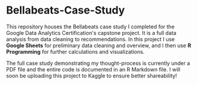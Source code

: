 # Bellabeats-Case-Study
This repository houses the Bellabeats case study I completed for the Google Data Analytics Certification's capstone project. It is a full data analysis from data cleaning to recommendations. In this project I use **Google Sheets** for preliminary data cleaning and overview, and I then use **R Programming** for further calculations and visualizations.

The full case study demonstrating my thought-process is currently under a PDF file and the entire code is documented in an R Markdown file. I will soon be uploading this project to Kaggle to ensure better shareability!
